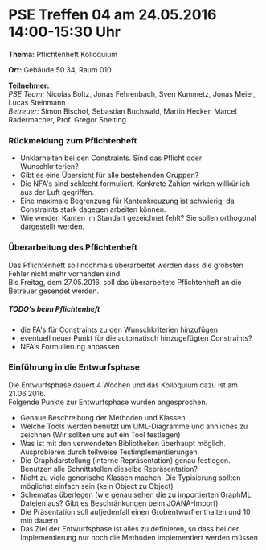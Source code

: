 ﻿# PSE Treffen 04 am 24.05.2016 14:00-15:30 Uhr

**Thema:** Pflichtenheft Kolloquium  

**Ort:** Gebäude 50.34, Raum 010

**Teilnehmer:**  
    *PSE Team:* Nicolas Boltz, Jonas Fehrenbach, Sven Kummetz, Jonas Meier, Lucas Steinmann  
    *Betreuer:* Simon Bischof, Sebastian Buchwald, Martin Hecker, Marcel Radermacher, Prof. Gregor Snelting    

### Rückmeldung zum Pflichtenheft  

- Unklarheiten bei den Constraints. Sind das Pflicht oder Wunschkriterien? 
- Gibt es eine Übersicht für alle bestehenden Gruppen? 
- Die NFA's sind schlecht formuliert. Konkrete Zahlen wirken willkürlich aus der Luft gegriffen.
- Eine maximale Begrenzung für Kantenkreuzung ist schwierig, da Constraints stark dagegen arbeiten können.
- Wie werden Kanten im Standart gezeichnet fehlt? Sie sollen orthogonal dargestellt werden.  

### Überarbeitung des Pflichtenheft  

Das Pflichtenheft soll nochmals überarbeitet werden dass die gröbsten Fehler nicht mehr vorhanden sind.  
Bis Freitag, dem 27.05.2016, soll das überarbeitete Pflichtenheft an die Betreuer gesendet werden.  

##### TODO's beim Pflichtenheft  

- die FA's für Constraints zu den Wunschkriterien hinzufügen  
- eventuell neuer Punkt für die automatisch hinzugefügten Constraints?
- NFA's Formulierung anpassen  

### Einführung in die Entwurfsphase 

Die Entwurfsphase dauert 4 Wochen und das Kolloquium dazu ist am 21.06.2016.  
Folgende Punkte zur Entwurfsphase wurden angesprochen.  

- Genaue Beschreibung der Methoden und Klassen
- Welche Tools werden benutzt um UML-Diagramme und ähnliches zu zeichnen (Wir sollten uns auf ein Tool festlegen)
- Was ist mit den verwendeten Bibliotheken überhaupt möglich. Ausprobieren durch teilweise Testimplementierungen.
- Die Graphdarstellung (interne Repräsentation) genau festlegen. Benutzen alle Schnittstellen dieselbe Repräsentation?
- Nicht zu viele generische Klassen machen. Die Typisierung sollten möglichst einfach sein (kein Object zu Object)
- Schematas überlegen (wie genau sehen die zu importierten GraphML Dateien aus? Gibt es Beschränkungen beim JOANA-Import)
- Die Präsentation soll aufjedenfall einen Grobentwurf enthalten und 10 min dauern
- Das Ziel der Entwurfsphase ist alles zu definieren, so dass bei der Implementierung nur noch die Methoden implementiert werden müssen
   